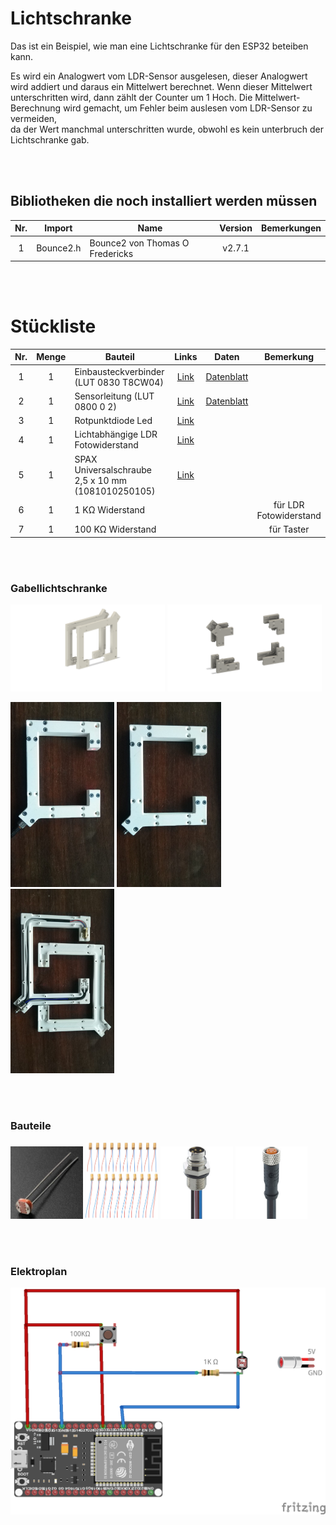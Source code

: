 # Lichtschranke
Das ist ein Beispiel, wie man eine Lichtschranke für den ESP32 beteiben kann.
 
Es wird ein Analogwert vom LDR-Sensor ausgelesen, dieser Analogwert wird addiert und daraus ein Mittelwert berechnet.
Wenn dieser Mittelwert unterschritten wird, dann zählt der Counter um 1 Hoch.
Die Mittelwert-Berechnung wird gemacht, um Fehler beim auslesen vom LDR-Sensor zu vermeiden,  
da der Wert manchmal unterschritten wurde, obwohl es kein unterbruch der Lichtschranke gab.

<br>
<br>

## Bibliotheken die noch installiert werden müssen
| Nr. | Import                  |                    Name                     | Version |     Bemerkungen   |
|:---:| :---:                   |---------------------------------------------|  :---:  |        :---:      |
|  1  | Bounce2.h               | Bounce2 von Thomas O Fredericks             | v2.7.1  |                   |

<br>
<br>

# Stückliste

| Nr. | Menge |         Bauteil                                     |                    Links                                                                                                |                                                      Daten                          |       Bemerkung          |
|:---:| :---: |-----------------------------------------------------|                    :---:                                                                                                |                                                      :---:                          |         :---:            |
|  1  |   1   | Einbausteckverbinder (LUT 0830 T8CW04)              | [Link](https://www.reichelt.de/ch/de/einbausteckverbinder-m8-4-pol-stecker-0-5-m-lut-0830-t8cw04-p223100.html?&nbc=1)   | [Datenblatt](https://cdn-reichelt.de/documents/datenblatt/C152/0830_T8CW_.pdf)      |                          |
|  2  |   1   | Sensorleitung (LUT 0800 0 2)                        | [Link](https://www.reichelt.de/ch/de/sensorleitung-m8-4-pol-ku-offenes-ende-2-m-lut-0800-0-2-p223058.html?&nbc=1)       | [Datenblatt](https://cdn-reichelt.de/documents/datenblatt/C152/0800_0_.pdf)         |                          |
|  3  |   1   | Rotpunktdiode Led                                   | [Link](https://www.amazon.de/dp/B09L4WRB1Q)                                                                             |                                                                                     |                          |
|  4  |   1   | Lichtabhängige LDR Fotowiderstand                   | [Link](https://www.amazon.de/dp/B00NXW9WZ6)                                                                             |                                                                                     |                          |
|  5  |   1   | SPAX Universalschraube 2,5 x 10 mm (1081010250105)  | [Link](https://www.amazon.de/dp/B007259RFU)                                                                             |                                                                                     |                          |
|  6  |   1   | 1 KΩ Widerstand                                     |                                                                                                                         |                                                                                     |  für LDR Fotowiderstand  |  
|  7  |   1   | 100 KΩ Widerstand                                   |                                                                                                                         |                                                                                     |  für Taster              |  

<br>
<br>

### Gabellichtschranke
<img src="https://github.com/Indivikar/IoT_Examples/blob/main/Lichtschranke/images/Lichtschranke.png" width="49%"></img> 
<img src="https://github.com/Indivikar/IoT_Examples/blob/main/Lichtschranke/images/Gabellichtschranke Vorlage.png" width="49%"></img>

<img src="https://github.com/Indivikar/IoT_Examples/blob/main/Lichtschranke/images/Lichtschranke_1.jpg" width="33%"></img> 
<img src="https://github.com/Indivikar/IoT_Examples/blob/main/Lichtschranke/images/Lichtschranke_2.jpg" width="33%"></img> 
<img src="https://github.com/Indivikar/IoT_Examples/blob/main/Lichtschranke/images/Lichtschranke_3.jpg" width="33%"></img> 

<br>
<br>

### Bauteile
<img alt="Girl in a jacket" src="https://github.com/Indivikar/IoT_Examples/blob/main/Lichtschranke/images/LDR_Fotowiderstand.jpg" width="23%"></img> 
<img src="https://github.com/Indivikar/IoT_Examples/blob/main/Lichtschranke/images/Rotpunktdiode_LED_1.jpg" width="23%"></img> 
<img src="https://github.com/Indivikar/IoT_Examples/blob/main/Lichtschranke/images/Einbausteckverbinder.jpg" width="23%"></img> 
<img src="https://github.com/Indivikar/IoT_Examples/blob/main/Lichtschranke/images/Sensorleitung.jpg" width="23%"></img> 

<br>
<br>

### Elektroplan
![alt text](https://github.com/Indivikar/IoT_Examples/blob/main/Lichtschranke/images/lichtschranke_Schema.png?raw=true)
